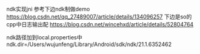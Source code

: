 ndk实现jni
参考下边ndk制做demo
https://blog.csdn.net/qq_27489007/article/details/134096257
下边是so的cpp中日志输出配
https://blog.csdn.net/wincehxd/article/details/52804764

ndk路径加到local.properties中
ndk.dir=/Users/wujunfeng/Library/Android/sdk/ndk/21.1.6352462
